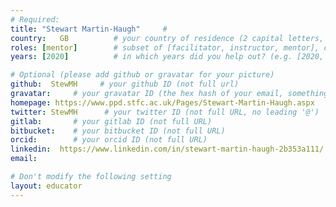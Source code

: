 ```yaml
---
# Required:
title: "Stewart Martin-Haugh"     # 
country:   GB          # your country of residence (2 capital letters, e.g. US, GB, DE)
roles: [mentor]        # subset of [facilitator, instructor, mentor], can stay empty ([])
years: [2020]          # in which years did you help out? (e.g. [2020, 2019])

# Optional (please add github or gravatar for your picture)
github:  StewMH     # your github ID (not full url)
gravatar:     # your gravatar ID (the hex hash of your email, something like 123ef...123)
homepage: https://www.ppd.stfc.ac.uk/Pages/Stewart-Martin-Haugh.aspx    # your personal homepage (full url)
twitter: StewMH      # your twitter ID (not full URL, no leading '@')
gitlab:       # your gitlab ID (not full URL)
bitbucket:    # your bitbucket ID (not full URL)
orcid:        # your orcid ID (not full URL)
linkedin:  https://www.linkedin.com/in/stewart-martin-haugh-2b353a111/   # full url (i.e. https://linkedin.com/in/your-name-some-hex-code)
email:

# Don't modify the following setting
layout: educator
---
```


<!-- Optional: Write something about yourself below the '- - >'.
You can use Markdown syntax to style this page.
-->
